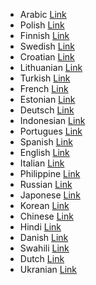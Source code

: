 - Arabic [Link](https://github.com/ils94/TailsOSBitcoinColdWallet/blob/main/Languages/Arabic.md)
- Polish [Link](https://github.com/ils94/TailsOSBitcoinColdWallet/blob/main/Languages/Polish.md)
- Finnish [Link](https://github.com/ils94/TailsOSBitcoinColdWallet/blob/main/Languages/Finnish.md)
- Swedish [Link](https://github.com/ils94/TailsOSBitcoinColdWallet/blob/main/Languages/Swedish.md)
- Croatian [Link](https://github.com/ils94/TailsOSBitcoinColdWallet/blob/main/Languages/Croatian.md)
- Lithuanian [Link](https://github.com/ils94/TailsOSBitcoinColdWallet/blob/main/Languages/Lithuanian.md)
- Turkish [Link](https://github.com/ils94/TailsOSBitcoinColdWallet/blob/main/Languages/Turkish.md)
- French [Link](https://github.com/ils94/TailsOSBitcoinColdWallet/blob/main/Languages/French.md)
- Estonian [Link](https://github.com/ils94/TailsOSBitcoinColdWallet/blob/main/Languages/Estonian.md)
- Deutsch [Link](https://github.com/ils94/TailsOSBitcoinColdWallet/blob/main/Languages/Deutsch.md)
- Indonesian [Link](https://github.com/ils94/TailsOSBitcoinColdWallet/blob/main/Languages/Indonesian.md)
- Portugues [Link](https://github.com/ils94/TailsOSBitcoinColdWallet/blob/main/Languages/Portugues.md)
- Spanish [Link](https://github.com/ils94/TailsOSBitcoinColdWallet/blob/main/Languages/Spanish.md)
- English [Link](https://github.com/ils94/TailsOSBitcoinColdWallet/blob/main/Languages/English.md)
- Italian [Link](https://github.com/ils94/TailsOSBitcoinColdWallet/blob/main/Languages/Italian.md)
- Philippine [Link](https://github.com/ils94/TailsOSBitcoinColdWallet/blob/main/Languages/Philippine.md)
- Russian [Link](https://github.com/ils94/TailsOSBitcoinColdWallet/blob/main/Languages/Russian.md)
- Japonese [Link](https://github.com/ils94/TailsOSBitcoinColdWallet/blob/main/Languages/Japonese.md)
- Korean [Link](https://github.com/ils94/TailsOSBitcoinColdWallet/blob/main/Languages/Korean.md)
- Chinese [Link](https://github.com/ils94/TailsOSBitcoinColdWallet/blob/main/Languages/Chinese.md)
- Hindi [Link](https://github.com/ils94/TailsOSBitcoinColdWallet/blob/main/Languages/Hindi.md)
- Danish [Link](https://github.com/ils94/TailsOSBitcoinColdWallet/blob/main/Languages/Danish.md)
- Swahili [Link](https://github.com/ils94/TailsOSBitcoinColdWallet/blob/main/Languages/Swahili.md)
- Dutch [Link](https://github.com/ils94/TailsOSBitcoinColdWallet/blob/main/Languages/Dutch.md)
- Ukranian [Link](https://github.com/ils94/TailsOSBitcoinColdWallet/blob/main/Languages/Ukranian.md)
